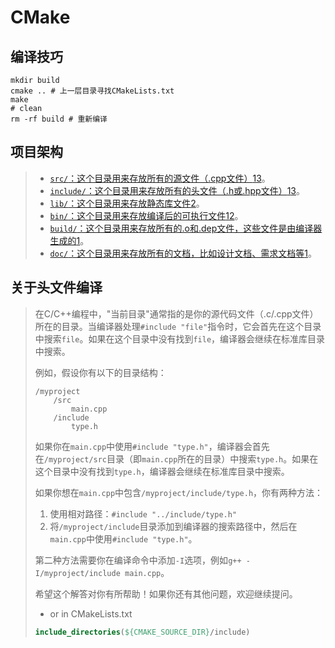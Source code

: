 # CMake

## 编译技巧

```shell
mkdir build
cmake .. # 上一层目录寻找CMakeLists.txt
make
# clean
rm -rf build # 重新编译
```

## 项目架构

> - [`src/`：这个目录用来存放所有的源文件（.cpp文件）](https://zhuanlan.zhihu.com/p/59450618)[1](https://zhuanlan.zhihu.com/p/59450618)[3](https://blog.csdn.net/Dontla/article/details/120137863)。
> - [`include/`：这个目录用来存放所有的头文件（.h或.hpp文件）](https://zhuanlan.zhihu.com/p/59450618)[1](https://zhuanlan.zhihu.com/p/59450618)[3](https://blog.csdn.net/Dontla/article/details/120137863)。
> - [`lib/`：这个目录用来存放静态库文件](https://www.zhihu.com/question/20201738)[2](https://www.zhihu.com/question/20201738)。
> - [`bin/`：这个目录用来存放编译后的可执行文件](https://zhuanlan.zhihu.com/p/59450618)[1](https://zhuanlan.zhihu.com/p/59450618)[2](https://www.zhihu.com/question/20201738)。
> - [`build/`：这个目录用来存放所有的.o和.dep文件，这些文件是由编译器生成的](https://zhuanlan.zhihu.com/p/59450618)[1](https://zhuanlan.zhihu.com/p/59450618)。
> - [`doc/`：这个目录用来存放所有的文档，比如设计文档、需求文档等](https://zhuanlan.zhihu.com/p/59450618)[1](https://zhuanlan.zhihu.com/p/59450618)。

## 关于头文件编译

> 在C/C++编程中，"当前目录"通常指的是你的源代码文件（.c/.cpp文件）所在的目录。当编译器处理`#include "file"`指令时，它会首先在这个目录中搜索`file`。如果在这个目录中没有找到`file`，编译器会继续在标准库目录中搜索。
>
> 例如，假设你有以下的目录结构：
>
> ```
> /myproject
>     /src
>         main.cpp
>     /include
>         type.h
> ```
>
> 如果你在`main.cpp`中使用`#include "type.h"`，编译器会首先在`/myproject/src`目录（即`main.cpp`所在的目录）中搜索`type.h`。如果在这个目录中没有找到`type.h`，编译器会继续在标准库目录中搜索。
>
> 如果你想在`main.cpp`中包含`/myproject/include/type.h`，你有两种方法：
>
> 1. 使用相对路径：`#include "../include/type.h"`
> 2. 将`/myproject/include`目录添加到编译器的搜索路径中，然后在`main.cpp`中使用`#include "type.h"`。
>
> 第二种方法需要你在编译命令中添加`-I`选项，例如`g++ -I/myproject/include main.cpp`。
>
> 希望这个解答对你有所帮助！如果你还有其他问题，欢迎继续提问。  
>
> - or in CMakeLists.txt
>
> ```cmake
> include_directories(${CMAKE_SOURCE_DIR}/include)
> ```
>
> 
